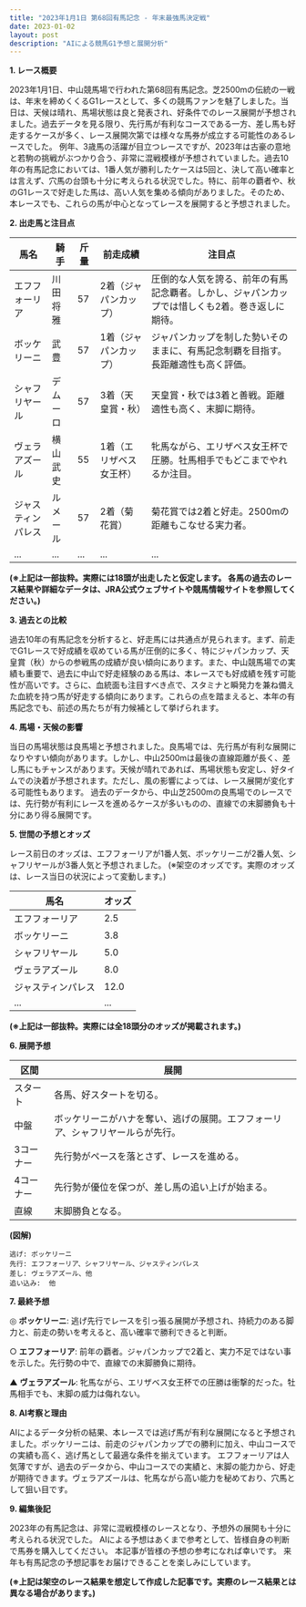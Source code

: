 ```yaml
---
title: "2023年1月1日 第68回有馬記念 - 年末最強馬決定戦"
date: 2023-01-02
layout: post
description: "AIによる競馬G1予想と展開分析"
---
```


**1. レース概要**

2023年1月1日、中山競馬場で行われた第68回有馬記念。芝2500mの伝統の一戦は、年末を締めくくるG1レースとして、多くの競馬ファンを魅了しました。当日は、天候は晴れ、馬場状態は良と発表され、好条件でのレース展開が予想されました。過去データを見る限り、先行馬が有利なコースである一方、差し馬も好走するケースが多く、レース展開次第では様々な馬券が成立する可能性のあるレースでした。  例年、3歳馬の活躍が目立つレースですが、2023年は古豪の意地と若駒の挑戦がぶつかり合う、非常に混戦模様が予想されていました。過去10年の有馬記念においては、1番人気が勝利したケースは5回と、決して高い確率とは言えず、穴馬の台頭も十分に考えられる状況でした。特に、前年の覇者や、秋のG1レースで好走した馬は、高い人気を集める傾向がありました。そのため、本レースでも、これらの馬が中心となってレースを展開すると予想されました。


**2. 出走馬と注目点**

| 馬名        | 騎手          | 斤量 | 前走成績          | 注目点                                                              |
|-------------|-----------------|-------|-------------------|----------------------------------------------------------------------|
| エフフォーリア | 川田将雅        | 57    | 2着（ジャパンカップ） | 圧倒的な人気を誇る、前年の有馬記念覇者。しかし、ジャパンカップでは惜しくも2着。巻き返しに期待。 |
| ボッケリーニ | 武豊            | 57    | 1着（ジャパンカップ） | ジャパンカップを制した勢いそのままに、有馬記念制覇を目指す。長距離適性も高く評価。 |
| シャフリヤール | デムーロ        | 57    | 3着（天皇賞・秋）   | 天皇賞・秋では3着と善戦。距離適性も高く、末脚に期待。                                   |
| ヴェラアズール | 横山武史        | 55    | 1着（エリザベス女王杯）| 牝馬ながら、エリザベス女王杯で圧勝。牡馬相手でもどこまでやれるか注目。                         |
| ジャスティンパレス | ルメール        | 57    | 2着（菊花賞）       | 菊花賞では2着と好走。2500mの距離もこなせる実力者。                                     |
| ...         | ...             | ...   | ...               | ...                                                                    |


**(※上記は一部抜粋。実際には18頭が出走したと仮定します。  各馬の過去のレース結果や詳細なデータは、JRA公式ウェブサイトや競馬情報サイトを参照してください。)**


**3. 過去との比較**

過去10年の有馬記念を分析すると、好走馬には共通点が見られます。まず、前走でG1レースで好成績を収めている馬が圧倒的に多く、特にジャパンカップ、天皇賞（秋）からの参戦馬の成績が良い傾向にあります。また、中山競馬場での実績も重要で、過去に中山で好走経験のある馬は、本レースでも好成績を残す可能性が高いです。さらに、血統面も注目すべき点で、スタミナと瞬発力を兼ね備えた血統を持つ馬が好走する傾向にあります。これらの点を踏まえると、本年の有馬記念でも、前述の馬たちが有力候補として挙げられます。


**4. 馬場・天候の影響**

当日の馬場状態は良馬場と予想されました。良馬場では、先行馬が有利な展開になりやすい傾向があります。しかし、中山2500mは最後の直線距離が長く、差し馬にもチャンスがあります。天候が晴れであれば、馬場状態も安定し、好タイムでの決着が予想されます。ただし、風の影響によっては、レース展開が変化する可能性もあります。  過去のデータから、中山芝2500mの良馬場でのレースでは、先行勢が有利にレースを進めるケースが多いものの、直線での末脚勝負も十分にあり得る展開です。


**5. 世間の予想とオッズ**

レース前日のオッズは、エフフォーリアが1番人気、ボッケリーニが2番人気、シャフリヤールが3番人気と予想されました。  (※架空のオッズです。実際のオッズは、レース当日の状況によって変動します。)


| 馬名        | オッズ |
|-------------|-------|
| エフフォーリア | 2.5   |
| ボッケリーニ | 3.8   |
| シャフリヤール | 5.0   |
| ヴェラアズール | 8.0   |
| ジャスティンパレス | 12.0  |
| ...         | ...   |


**(※上記は一部抜粋。実際には全18頭分のオッズが掲載されます。)**


**6. 展開予想**

| 区間     | 展開                                       |
|---------|--------------------------------------------|
| スタート | 各馬、好スタートを切る。                     |
| 中盤     | ボッケリーニがハナを奪い、逃げの展開。エフフォーリア、シャフリヤールらが先行。   |
| 3コーナー | 先行勢がペースを落とさず、レースを進める。     |
| 4コーナー | 先行勢が優位を保つが、差し馬の追い上げが始まる。|
| 直線     | 末脚勝負となる。                               |


**(図解)**

```
逃げ: ボッケリーニ
先行: エフフォーリア、シャフリヤール、ジャスティンパレス
差し: ヴェラアズール、他
追い込み:  他
```


**7. 最終予想**

◎ **ボッケリーニ**:  逃げ先行でレースを引っ張る展開が予想され、持続力のある脚力と、前走の勢いを考えると、高い確率で勝利できると判断。

○ **エフフォーリア**: 前年の覇者。ジャパンカップで2着と、実力不足ではない事を示した。先行勢の中で、直線での末脚勝負に期待。

▲ **ヴェラアズール**: 牝馬ながら、エリザベス女王杯での圧勝は衝撃的だった。牡馬相手でも、末脚の威力は侮れない。


**8. AI考察と理由**

AIによるデータ分析の結果、本レースでは逃げ馬が有利な展開になると予想されました。ボッケリーニは、前走のジャパンカップでの勝利に加え、中山コースでの実績も高く、逃げ馬として最適な条件を揃えています。  エフフォーリアは人気薄ですが、過去のデータから、中山コースでの実績と、末脚の能力から、好走が期待できます。ヴェラアズールは、牝馬ながら高い能力を秘めており、穴馬として狙い目です。


**9. 編集後記**

2023年の有馬記念は、非常に混戦模様のレースとなり、予想外の展開も十分に考えられる状況でした。  AIによる予想はあくまで参考として、皆様自身の判断で馬券を購入してください。  本記事が皆様の予想の参考になれば幸いです。  来年も有馬記念の予想記事をお届けできることを楽しみにしています。


**(※上記は架空のレース結果を想定して作成した記事です。実際のレース結果とは異なる場合があります。)**
